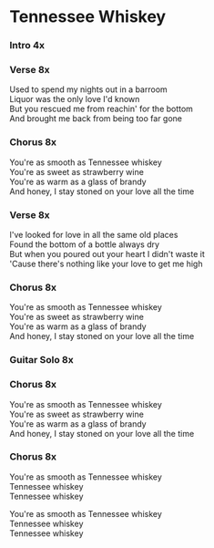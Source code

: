 # Tennessee Whiskey  
  
### Intro  4x
  
### Verse  8x  
  
Used to spend my nights out in a barroom  
Liquor was the only love I'd known  
But you rescued me from reachin' for the bottom  
And brought me back from being too far gone  
  
### Chorus  8x  
  
You're as smooth as Tennessee whiskey  
You're as sweet as strawberry wine  
You're as warm as a glass of brandy  
And honey, I stay stoned on your love all the time  
  
### Verse  8x  
  
I've looked for love in all the same old places  
Found the bottom of a bottle always dry  
But when you poured out your heart I didn't waste it  
'Cause there's nothing like your love to get me high  
  
### Chorus  8x  
  
You're as smooth as Tennessee whiskey  
You're as sweet as strawberry wine  
You're as warm as a glass of brandy  
And honey, I stay stoned on your love all the time  
  
### Guitar Solo  8x  
  
### Chorus  8x  
  
You're as smooth as Tennessee whiskey  
You're as sweet as strawberry wine  
You're as warm as a glass of brandy  
And honey, I stay stoned on your love all the time  
  
### Chorus  8x  
  
You're as smooth as Tennessee whiskey  
Tennessee whiskey  
Tennessee whiskey  
  
You're as smooth as Tennessee whiskey  
Tennessee whiskey  
Tennessee whiskey  
